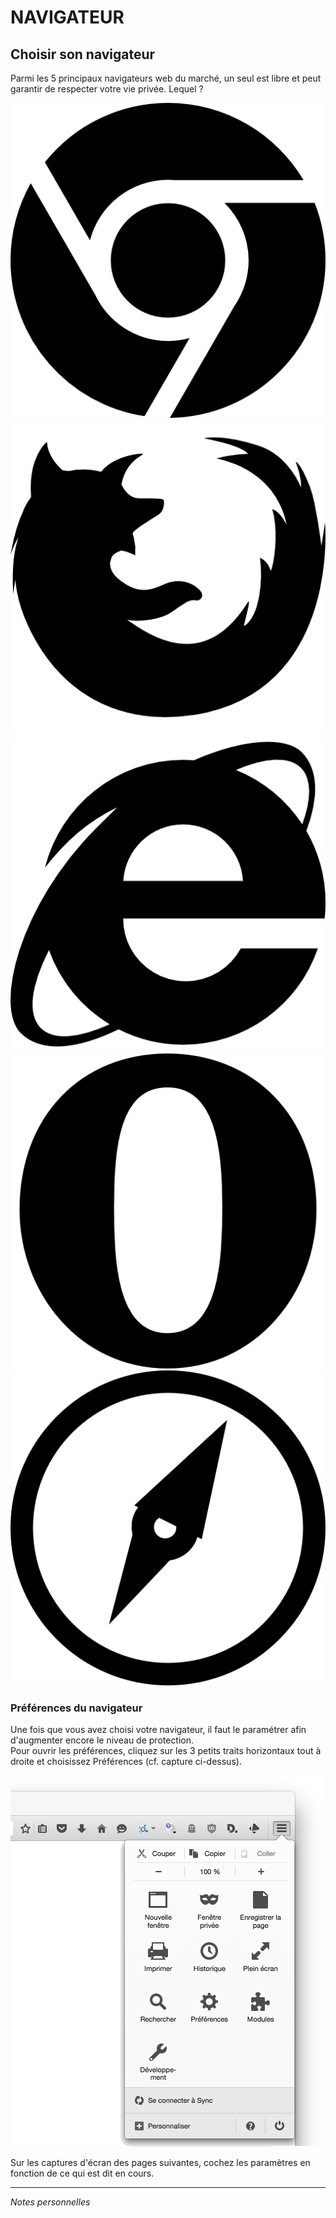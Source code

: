 # NAVIGATEUR

## Choisir son navigateur

Parmi les 5 principaux navigateurs web du marché, un seul est libre et peut garantir de respecter votre vie privée. Lequel ?

![Chrome](../img/chrome.png) ![Firefox](../img/firefox.png) ![Internet Explorer](../img/ie.png) ![Opera](../img/opera.png) ![Safari](../img/safari.png)


### Préférences du navigateur

Une fois que vous avez choisi votre navigateur, il faut le paramétrer afin d'augmenter encore le niveau de protection.   
Pour ouvrir les préférences, cliquez sur les 3 petits traits horizontaux tout à droite et choisissez Préférences (cf. capture ci-dessus).

![Accéder aux préférences](../img/Firefox-chemin-vers-préférences.png)

Sur les captures d'écran des pages suivantes, cochez les paramètres en fonction de ce qui est dit en cours.

---
*Notes personnelles*

